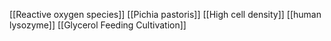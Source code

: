 [[Reactive oxygen species]]
[[Pichia pastoris]]
[[High cell density]]
[[human lysozyme]]
[[Glycerol Feeding Cultivation]]
